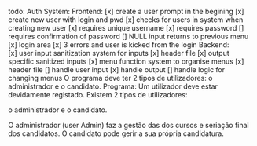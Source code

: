 

todo:
Auth System:
Frontend:
    [x] create a user prompt in the begining
        [x] create new user with login and pwd
            [x] checks for users in system when creating new user
            [x] requires unique username
            [x] requires password
            [] requires confirmation of password
            [] NULL input returns to previous menu
        [x] login area
            [x] 3 errors and user is kicked from the login
Backend:  
    [x] user input sanitization system for inputs 
        [x] header file
        [x] output specific sanitized inputs
    [x] menu function system to organise menus
        [x] header file
        [] handle user input
        [x] handle output 
        [] handle logic for changing menus
O programa deve ter 2 tipos de utilizadores: o administrador e o candidato.
Programa:
Um utilizador deve estar devidamente registado. Existem 2 tipos de utilizadores:

o administrador e o candidato.

O administrador (user Admin) faz a gestão das dos cursos e seriação final dos candidatos.
O candidato pode gerir a sua própria candidatura.


